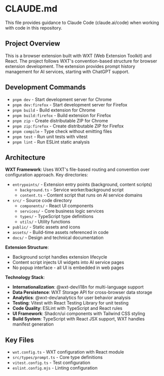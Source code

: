 # CLAUDE.md

This file provides guidance to Claude Code (claude.ai/code) when working with code in this repository.

## Project Overview

This is a browser extension built with WXT (Web Extension Toolkit) and React. The project follows WXT's convention-based structure for browser extension development. The extension provides prompt history management for AI services, starting with ChatGPT support.

## Development Commands

- `pnpm dev` - Start development server for Chrome
- `pnpm dev:firefox` - Start development server for Firefox
- `pnpm build` - Build extension for Chrome
- `pnpm build:firefox` - Build extension for Firefox
- `pnpm zip` - Create distributable ZIP for Chrome
- `pnpm zip:firefox` - Create distributable ZIP for Firefox
- `pnpm compile` - Type check without emitting files
- `pnpm test` - Run unit tests with vitest
- `pnpm lint` - Run ESLint static analysis

## Architecture

**WXT Framework**: Uses WXT's file-based routing and convention over configuration approach. Key directories:

- `entrypoints/` - Extension entry points (background, content scripts)
  - `background.ts` - Service worker/background script
  - `content.ts` - Content script that runs on AI service domains
- `src/` - Source code directory
  - `components/` - React UI components
  - `services/` - Core business logic services
  - `types/` - TypeScript type definitions
  - `utils/` - Utility functions
- `public/` - Static assets and icons
- `assets/` - Build-time assets referenced in code
- `docs/` - Design and technical documentation

**Extension Structure**:

- Background script handles extension lifecycle
- Content script injects UI widgets into AI service pages
- No popup interface - all UI is embedded in web pages

**Technology Stack**:

- **Internationalization**: @wxt-dev/i18n for multi-language support
- **Data Persistence**: WXT Storage API for cross-browser data storage
- **Analytics**: @wxt-dev/analytics for user behavior analysis
- **Testing**: Vitest with React Testing Library for unit testing
- **Code Quality**: ESLint with TypeScript and React rules
- **UI Framework**: Shadcn/ui components with Tailwind CSS styling
- **Build System**: TypeScript with React JSX support, WXT handles manifest generation

## Key Files

- `wxt.config.ts` - WXT configuration with React module
- `src/types/prompt.ts` - Core type definitions
- `vitest.config.ts` - Test configuration
- `eslint.config.mjs` - Linting configuration
